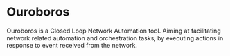 # Ouroboros

Ouroboros is a Closed Loop Network Automation tool. Aiming at facilitating network related automation and orchestration tasks, by executing actions in response to event received from the network.


